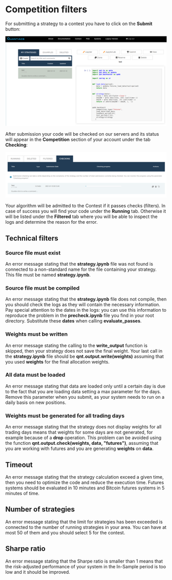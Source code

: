 # Competition filters

For submitting a strategy to a contest you have to click on the **Submit** button:

![submit](./pictures/submit.png)
   
After submission your code will be checked on our servers and its status will appear in the **Competition** section of your account under the tab **Checking**:

![test](./pictures/test.png)


Your algorithm will be admitted to the Contest if it passes checks (filters). In case of success you will find your code under the **Running** tab. Otherwise it will be listed under the **Filtered** tab where you will be able to inspect the logs and determine the reason for the error.

## Technical filters

### Source file must exist
An error message stating that the **strategy.ipynb** file was not found is connected to a non-standard name for the file containing your strategy. This file must be named **strategy.ipynb**.

### Source file must be compiled
An error message stating that the **strategy.ipynb** file does not compile, then you should check the logs as they will contain the necessary information. Pay special attention to the dates in the logs: you can use this information to reproduce the problem in the **precheck.ipynb** file you find in your root directory. Substitute these **dates** when calling **evaluate_passes**.

### Weights must be written
An error message stating the calling to the **write_output** function is skipped, then your strategy does not save the final weight. Your last call in the **strategy.ipynb** file should be **qnt.output.write(weights)** assuming that you used **weights** for the final allocation weights.

### All data must be loaded
An error message stating that data are loaded only until a certain day is due to the fact that you are loading data setting a max parameter for the days. Remove this parameter when you submit, as your system needs to run on a daily basis on new positions.

### Weights must be generated for all trading days
An error message stating that the strategy does not display weights for all trading days means that weights for some days are not generated, for example because of a **drop** operation. This problem can be avoided using the function **qnt.output.check(weights, data, "futures")**, assuming that you are working with futures and you are generating **weights** on **data**.


## Timeout
An error message stating that the strategy calculation exceed a given time, then you need to optimize the code and reduce the execution time. Futures systems should be evaluated in 10 minutes and Bitcoin futures systems in 5 minutes of time.


## Number of strategies
An error message stating that the limit for strategies has been exceeded is connected to the number of running strategies in your area. You can have at most 50 of them and you should select 5 for the contest.

## Sharpe ratio
An error message stating that the Sharpe ratio is smaller than 1 means that the risk-adjusted performance of your system in the In-Sample period is too low and it should be improved.

